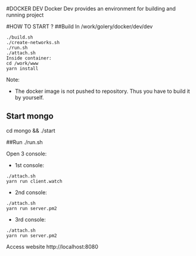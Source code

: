 #DOCKER DEV
Docker Dev provides an environment for building and running project

#HOW TO START ?
##Build
In /work/golery/docker/dev/dev
```
./build.sh
./create-networks.sh
./run.sh
./attach.sh
Inside container:
cd /work/www
yarn install
```

Note:
- The docker image is not pushed to repository. Thus you have to build it by yourself.

## Start mongo
cd mongo && ./start

##Run
./run.sh

Open 3 console:
- 1st console:
```
./attach.sh
yarn run client.watch
```

- 2nd console:
```
./attach.sh
yarn run server.pm2
```

- 3rd console:
```
./attach.sh
yarn run server.pm2
```

Access website
http://localhost:8080



